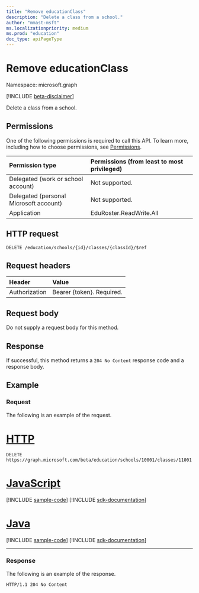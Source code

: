 ```yaml
---
title: "Remove educationClass"
description: "Delete a class from a school."
author: "mmast-msft"
ms.localizationpriority: medium
ms.prod: "education"
doc_type: apiPageType
---
```


# Remove educationClass

Namespace: microsoft.graph

[!INCLUDE [beta-disclaimer](../../includes/beta-disclaimer.md)]

Delete a class from a school.

## Permissions
One of the following permissions is required to call this API. To learn more, including how to choose permissions, see [Permissions](/graph/permissions-reference).

|Permission type      | Permissions (from least to most privileged)              |
|:--------------------|:---------------------------------------------------------|
|Delegated (work or school account) |  Not supported.  |
|Delegated (personal Microsoft account) |  Not supported.  |
|Application | EduRoster.ReadWrite.All | 

## HTTP request
<!-- { "blockType": "ignored" } -->
```http
DELETE /education/schools/{id}/classes/{classId}/$ref
```
## Request headers
| Header       | Value |
|:---------------|:--------|
| Authorization  | Bearer {token}. Required.  |

## Request body
Do not supply a request body for this method.


## Response
If successful, this method returns a `204 No Content` response code and a response body.

## Example
### Request
The following is an example of the request.

# [HTTP](#tab/http)
<!-- {
  "blockType": "request",
  "name": "create_educationclass_from_educationschool_3",
  "sampleKeys": ["10001", "11001"]
}-->
```http
DELETE https://graph.microsoft.com/beta/education/schools/10001/classes/11001
```

# [JavaScript](#tab/javascript)
[!INCLUDE [sample-code](../includes/snippets/javascript/create-educationclass-from-educationschool-3-javascript-snippets.md)]
[!INCLUDE [sdk-documentation](../includes/snippets/snippets-sdk-documentation-link.md)]

# [Java](#tab/java)
[!INCLUDE [sample-code](../includes/snippets/java/create-educationclass-from-educationschool-3-java-snippets.md)]
[!INCLUDE [sdk-documentation](../includes/snippets/snippets-sdk-documentation-link.md)]

---

### Response
The following is an example of the response. 

<!-- {
  "blockType": "response"
} -->
```http
HTTP/1.1 204 No Content
```

<!-- uuid: 8fcb5dbc-d5aa-4681-8e31-b001d5168d79
2015-10-25 14:57:30 UTC -->
<!--
{
  "type": "#page.annotation",
  "description": "Create educationClass",
  "keywords": "",
  "section": "documentation",
  "tocPath": "",
  "suppressions": []
}
-->


